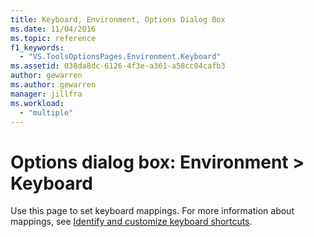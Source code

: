 ```yaml
---
title: Keyboard, Environment, Options Dialog Box
ms.date: 11/04/2016
ms.topic: reference
f1_keywords:
  - "VS.ToolsOptionsPages.Environment.Keyboard"
ms.assetid: 038da8dc-6126-4f3e-a361-a58cc04cafb3
author: gewarren
ms.author: gewarren
manager: jillfra
ms.workload:
  - "multiple"
---
```

# Options dialog box: Environment \> Keyboard

Use this page to set keyboard mappings. For more information about mappings, see [Identify and customize keyboard shortcuts](../../ide/identifying-and-customizing-keyboard-shortcuts-in-visual-studio.md).